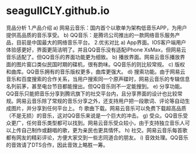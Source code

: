 # seagullCLY.github.io
竞品分析
1.产品介绍
a)	网易云音乐：国内首个以歌单为架构低音乐APP，为用户提供高品质的音乐享受。
b)	QQ音乐：是腾讯公司推出的一款网络音乐服务产品，目前是中国最大的网络音乐平台。
2.优劣对比
a)	App界面。IOS客户端用户体验感更好，界面更简洁明了。并且QQ音乐没有适配iPhone XsMax，但网易云音乐适配了。但QQ音乐的界面功能更为细致。
b)	播放界面。网易云音乐播放界面的图片窗口类似民国时期的碟机，很有韵味。QQ音乐的则比较常规。
c)	版权和曲库。QQ音乐拥有的音乐版权更多，曲库更强大。
d)	搜索功能。由于网易云音乐和百度搜索的合作关系，当用户搜索同一个原声碟时，网易云音乐的专辑信息名列前茅，甚至电台节目都能搜出。但QQ音乐则不一定能搜到。
e)	分享功能。QQ音乐只能把音乐分享到腾讯旗下的社交平台内，且分享界面的设计也比较常规。网易云音乐除了常规的音乐分享之外，还支持用户把一段歌词、评论等自动生成图片，并分享到任何平台上。
f)	歌曲下载。网易云音乐可以免费下载超高品质（不是无损）的音乐，这对QQ音乐来说是一个巨大的冲击。
g)	受众。QQ音乐受众更广，任何音乐类型都可以找到。网易云音乐受众较小，由于支持独立音乐人可以上传自己制作或翻唱的歌，更为亲民也更具情怀。
h)	社交。网易云音乐每首歌都有网友的精彩评论，方便大家交到一些志同道合的朋友。
i)	音效处理。QQ音乐的音效请了DTS合作，因此音效上略胜一筹。
